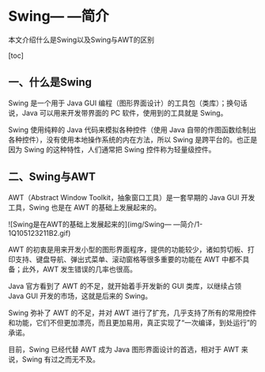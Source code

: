 # Swing— —简介

本文介绍什么是Swing以及Swing与AWT的区别

[toc]

## 一、什么是Swing

Swing 是一个用于 Java GUI 编程（图形界面设计）的工具包（类库）；换句话说，Java 可以用来开发带界面的 PC 软件，使用到的工具就是 Swing。

Swing 使用纯粹的 Java 代码来模拟各种控件（使用 Java 自带的作图函数绘制出各种控件），没有使用本地操作系统的内在方法，所以 Swing 是跨平台的。也正是因为 Swing 的这种特性，人们通常把 Swing 控件称为轻量级控件。



## 二、Swing与AWT

AWT（Abstract Window Toolkit，抽象窗口工具）是一套早期的 Java GUI 开发工具，Swing 也是在 AWT 的基础上发展起来的。



![Swing是在AWT的基础上发展起来的](img/Swing— —简介/1-1Q105123211B2.gif)


AWT 的初衷是用来开发小型的图形界面程序，提供的功能较少，诸如剪切板、打印支持、键盘导航、弹出式菜单、滚动窗格等很多重要的功能在 AWT 中都不具备；此外，AWT 发生错误的几率也很高。

Java 官方看到了 AWT 的不足，就开始着手开发新的 GUI 类库，以继续占领 Java GUI 开发的市场，这就是后来的 Swing。

Swing 弥补了 AWT 的不足，并对 AWT 进行了扩充，几乎支持了所有的常用控件和功能，它们不但更加漂亮，而且更加易用，真正实现了“一次编译，到处运行”的承诺。

目前，Swing 已经代替 AWT 成为 Java 图形界面设计的首选，相对于 AWT 来说，Swing 有过之而无不及。